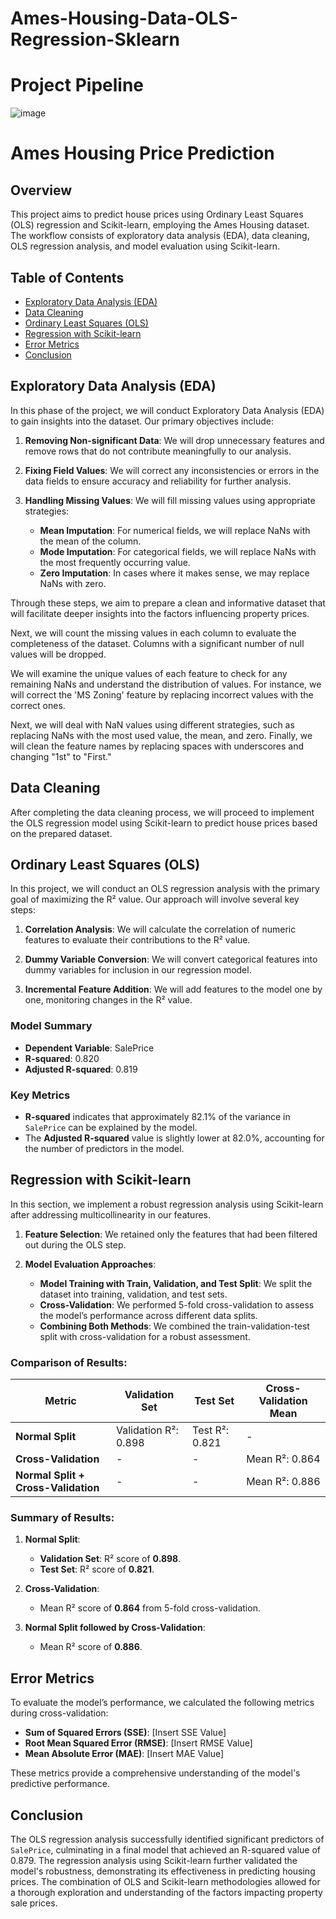 # Ames-Housing-Data-OLS-Regression-Sklearn
# Project Pipeline
![image](https://github.com/user-attachments/assets/1cfc7fe2-62d8-466b-99ab-449dbeb442ed)

# Ames Housing Price Prediction

## Overview

This project aims to predict house prices using Ordinary Least Squares (OLS) regression and Scikit-learn, employing the Ames Housing dataset. The workflow consists of exploratory data analysis (EDA), data cleaning, OLS regression analysis, and model evaluation using Scikit-learn.

## Table of Contents

- [Exploratory Data Analysis (EDA)](#exploratory-data-analysis-eda)
- [Data Cleaning](#data-cleaning)
- [Ordinary Least Squares (OLS)](#ordinary-least-squares-ols)
- [Regression with Scikit-learn](#regression-with-scikit-learn)
- [Error Metrics](#error-metrics)
- [Conclusion](#conclusion)

## Exploratory Data Analysis (EDA)

In this phase of the project, we will conduct Exploratory Data Analysis (EDA) to gain insights into the dataset. Our primary objectives include:

1. **Removing Non-significant Data**: We will drop unnecessary features and remove rows that do not contribute meaningfully to our analysis.
  
2. **Fixing Field Values**: We will correct any inconsistencies or errors in the data fields to ensure accuracy and reliability for further analysis.

3. **Handling Missing Values**: We will fill missing values using appropriate strategies:
   - **Mean Imputation**: For numerical fields, we will replace NaNs with the mean of the column.
   - **Mode Imputation**: For categorical fields, we will replace NaNs with the most frequently occurring value.
   - **Zero Imputation**: In cases where it makes sense, we may replace NaNs with zero.

Through these steps, we aim to prepare a clean and informative dataset that will facilitate deeper insights into the factors influencing property prices.

Next, we will count the missing values in each column to evaluate the completeness of the dataset. Columns with a significant number of null values will be dropped.

We will examine the unique values of each feature to check for any remaining NaNs and understand the distribution of values. For instance, we will correct the 'MS Zoning' feature by replacing incorrect values with the correct ones.

Next, we will deal with NaN values using different strategies, such as replacing NaNs with the most used value, the mean, and zero. Finally, we will clean the feature names by replacing spaces with underscores and changing "1st" to "First."

## Data Cleaning

After completing the data cleaning process, we will proceed to implement the OLS regression model using Scikit-learn to predict house prices based on the prepared dataset.

## Ordinary Least Squares (OLS)

In this project, we will conduct an OLS regression analysis with the primary goal of maximizing the R² value. Our approach will involve several key steps:

1. **Correlation Analysis**: We will calculate the correlation of numeric features to evaluate their contributions to the R² value.

2. **Dummy Variable Conversion**: We will convert categorical features into dummy variables for inclusion in our regression model.

3. **Incremental Feature Addition**: We will add features to the model one by one, monitoring changes in the R² value.

### Model Summary

- **Dependent Variable**: SalePrice
- **R-squared**: 0.820
- **Adjusted R-squared**: 0.819

### Key Metrics

- **R-squared** indicates that approximately 82.1% of the variance in `SalePrice` can be explained by the model. 
- The **Adjusted R-squared** value is slightly lower at 82.0%, accounting for the number of predictors in the model.

## Regression with Scikit-learn

In this section, we implement a robust regression analysis using Scikit-learn after addressing multicollinearity in our features.

1. **Feature Selection**: We retained only the features that had been filtered out during the OLS step.

2. **Model Evaluation Approaches**:
   - **Model Training with Train, Validation, and Test Split**: We split the dataset into training, validation, and test sets.
   - **Cross-Validation**: We performed 5-fold cross-validation to assess the model’s performance across different data splits.
   - **Combining Both Methods**: We combined the train-validation-test split with cross-validation for a robust assessment.

### Comparison of Results:

|  Metric  | Validation Set | Test Set |  Cross-Validation Mean |
|----------|----------------|----------|------------------------|
| **Normal Split**         | Validation R²: 0.898 | Test R²: 0.821 | -                      |
| **Cross-Validation**     | -                  | -        | Mean R²: 0.864        |
| **Normal Split + Cross-Validation** | - | -        | Mean R²: 0.886        |

### Summary of Results:

1. **Normal Split**:
   - **Validation Set**: R² score of **0.898**.
   - **Test Set**: R² score of **0.821**.

2. **Cross-Validation**:
   - Mean R² score of **0.864** from 5-fold cross-validation.

3. **Normal Split followed by Cross-Validation**:
   - Mean R² score of **0.886**.

## Error Metrics

To evaluate the model’s performance, we calculated the following metrics during cross-validation:

- **Sum of Squared Errors (SSE)**: [Insert SSE Value]
- **Root Mean Squared Error (RMSE)**: [Insert RMSE Value]
- **Mean Absolute Error (MAE)**: [Insert MAE Value]

These metrics provide a comprehensive understanding of the model's predictive performance.

## Conclusion

The OLS regression analysis successfully identified significant predictors of `SalePrice`, culminating in a final model that achieved an R-squared value of 0.879. The regression analysis using Scikit-learn further validated the model's robustness, demonstrating its effectiveness in predicting housing prices. The combination of OLS and Scikit-learn methodologies allowed for a thorough exploration and understanding of the factors impacting property sale prices.
